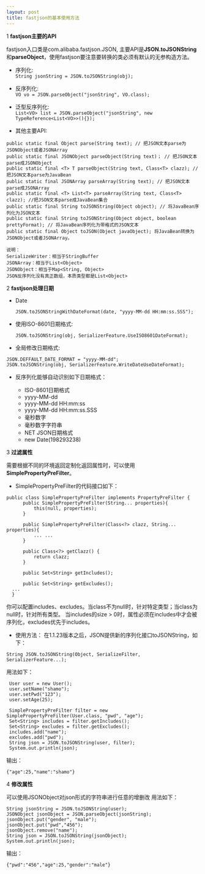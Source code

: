 ```yaml
---
layout: post
title: fastjson的基本使用方法
---
```


1 **fastjson主要的API**

fastjson入口类是com.alibaba.fastjson.JSON, 主要API是**JSON.toJSONString**和**parseObject**，使用fastjson要注意要转换的类必须有默认的无参构造方法。

* 序列化:  
`String jsonString = JSON.toJSONString(obj);`

* 反序列化:  
`VO vo = JSON.parseObject("jsonString", VO.class);`

* 泛型反序列化:  
` List<VO> list = JSON.parseObject("jsonString", new TypeReference<List<VO>>(){}); `

* 其他主要API:

```
public static final Object parse(String text); // 把JSON文本parse为JSONObject或者JSONArray 
public static final JSONObject parseObject(String text)； // 把JSON文本parse成JSONObject    
public static final <T> T parseObject(String text, Class<T> clazz); // 把JSON文本parse为JavaBean 
public static final JSONArray parseArray(String text); // 把JSON文本parse成JSONArray 
public static final <T> List<T> parseArray(String text, Class<T> clazz); //把JSON文本parse成JavaBean集合 
public static final String toJSONString(Object object); // 将JavaBean序列化为JSON文本 
public static final String toJSONString(Object object, boolean prettyFormat); // 将JavaBean序列化为带格式的JSON文本 
public static final Object toJSON(Object javaObject); 将JavaBean转换为JSONObject或者JSONArray。
```
	说明：
	SerializeWriter：相当于StringBuffer
	JSONArray：相当于List<Object>
	JSONObject：相当于Map<String, Object>
	JSON反序列化没有真正数组，本质类型都是List<Object>

2 **fastjson处理日期**

* Date

	`JSON.toJSONStringWithDateFormat(date, "yyyy-MM-dd HH:mm:ss.SSS");`

* 使用ISO-8601日期格式:

	` JSON.toJSONString(obj, SerializerFeature.UseISO8601DateFormat); `


* 全局修改日期格式:

```
JSON.DEFFAULT_DATE_FORMAT = "yyyy-MM-dd";
JSON.toJSONString(obj, SerializerFeature.WriteDateUseDateFormat);
```

* 反序列化能够自动识别如下日期格式：

	* ISO-8601日期格式
	* yyyy-MM-dd
	* yyyy-MM-dd HH:mm:ss
	* yyyy-MM-dd HH:mm:ss.SSS
	* 毫秒数字		
	* 毫秒数字字符串
	* NET JSON日期格式
	* new Date(198293238)

3 **过滤属性**

需要根据不同的环境返回定制化返回属性时，可以使用**SimplePropertyPreFilter**。

* SimplePropertyPreFilter的代码接口如下：

```
public class SimplePropertyPreFilter implements PropertyPreFilter {      
      public SimplePropertyPreFilter(String... properties){
          this(null, properties);
      }

      public SimplePropertyPreFilter(Class<?> clazz, String... properties){
          ... ...
      }

      public Class<?> getClazz() {
          return clazz;
      }

      public Set<String> getIncludes();

      public Set<String> getExcludes();
  ...
  }
```

你可以配置includes、excludes。当class不为null时，针对特定类型；当class为null时，针对所有类型。
当includes的size > 0时，属性必须在includes中才会被序列化，excludes优先于includes。

* 使用方法：
在1.1.23版本之后，JSON提供新的序列化接口toJSONString，如下：


`String JSON.toJSONString(Object, SerializeFilter, SerializerFeature...);`

用法如下：

```
 User user = new User();
 user.setName("shamo");
 user.setPwd("123");
 user.setAge(25);

 SimplePropertyPreFilter filter = new SimplePropertyPreFilter(User.class, "pwd", "age");
 Set<String> includes = filter.getIncludes();
 Set<String> excludes = filter.getExcludes();
 includes.add("name");
 excludes.add("pwd");
 String json = JSON.toJSONString(user, filter);
 System.out.println(json);
```

输出：

 ```{"age":25,"name":"shamo"}```


4 **修改属性**

可以使用JSONObject对json形式的字符串进行任意的增删改
用法如下：

```
String jsonString = JSON.toJSONString(user);
JSONObject jsonObject = JSON.parseObject(jsonString);
jsonObject.put("gender", "male");
jsonObject.put("pwd","456");
jsonObject.remove("name");
String json = JSON.toJSONString(jsonObject);
System.out.println(json);
```

输出：

```
{"pwd":"456","age":25,"gender":"male"}
```
